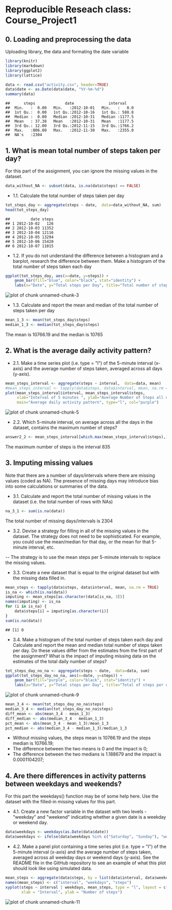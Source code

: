 Reproducible Reseach class: Course_Project1
===========================================

## 0. Loading and preprocessing the data
  Uploading library, the data and formating the date variable

```r
library(knitr)
library(markdown)
library(ggplot2)
library(lattice)

data <- read.csv("activity.csv", header=TRUE)
data$date <- as.Date(data$date, "%Y-%m-%d")
summary(data)
```

```
##      steps             date               interval     
##  Min.   :  0.00   Min.   :2012-10-01   Min.   :   0.0  
##  1st Qu.:  0.00   1st Qu.:2012-10-16   1st Qu.: 588.8  
##  Median :  0.00   Median :2012-10-31   Median :1177.5  
##  Mean   : 37.38   Mean   :2012-10-31   Mean   :1177.5  
##  3rd Qu.: 12.00   3rd Qu.:2012-11-15   3rd Qu.:1766.2  
##  Max.   :806.00   Max.   :2012-11-30   Max.   :2355.0  
##  NA's   :2304
```

## 1. What is mean total number of steps taken per day?
For this part of the assignment, you can ignore the missing values in the dataset.

```r
data_without_NA <- subset(data, is.na(data$steps) == FALSE)
```

- 1.1. Calculate the total number of steps taken per day

```r
tot_steps_day <- aggregate(steps ~ date,  data=data_without_NA, sum)
head(tot_steps_day)
```

```
##         date steps
## 1 2012-10-02   126
## 2 2012-10-03 11352
## 3 2012-10-04 12116
## 4 2012-10-05 13294
## 5 2012-10-06 15420
## 6 2012-10-07 11015
```

- 1.2. If you do not understand the difference between a histogram and a barplot, research the difference between them. Make a histogram of the total number of steps taken each day

```r
ggplot(tot_steps_day, aes(x=date, y=steps)) +
    geom_bar(fill="blue", color="black", stat="identity") +
    labs(x="Date", y="Total steps per Day", title="Total number of steps taken per day")
```

![plot of chunk unnamed-chunk-3](figure/unnamed-chunk-3-1.png)

- 1.3. Calculate and report the mean and median of the total number of steps taken per day

```r
mean_1_3 <- mean(tot_steps_day$steps)
median_1_3 <- median(tot_steps_day$steps)
```
The mean is 10766.19 and the median is 10765



## 2. What is the average daily activity pattern?
- 2.1. Make a time series plot (i.e. type = "l") of the 5-minute interval (x-axis) and the average number of steps taken, averaged across all days (y-axis).

```r
mean_steps_interval <- aggregate(steps ~ interval,  data=data, mean)
#mean_steps_interval <- tapply(data$steps, data$interval, mean, na.rm = TRUE)
plot(mean_steps_interval$interval, mean_steps_interval$steps, 
     xlab="Interval of 5 minutes ", ylab="Average Number of Steps all day", 
     main="Average daily activity pattern", type="l", col="purple")
```

![plot of chunk unnamed-chunk-5](figure/unnamed-chunk-5-1.png)

- 2.2. Which 5-minute interval, on average across all the days in the dataset, contains the maximum number of steps?

```r
answer2_2 <- mean_steps_interval[which.max(mean_steps_interval$steps),1]
```
The maximum number of steps is the interval 835


## 3. Imputing missing values
Note that there are a number of days/intervals where there are missing values (coded as NA). The presence of missing days may introduce bias into some calculations or summaries of the data.

- 3.1. Calculate and report the total number of missing values in the dataset (i.e. the total number of rows with NAs)

```r
na_3_1 <- sum(is.na(data))
```
The total number of missing days/intervals is 2304


- 3.2. Devise a strategy for filling in all of the missing values in the dataset. The strategy does not need to be sophisticated. For example, you could use the mean/median for that day, or the mean for that 5-minute interval, etc.

-- The strategy is to use the mean steps per 5-minute intervals to replace the missing values.
  
  
- 3.3. Create a new dataset that is equal to the original dataset but with the missing data filled in.

```r
mean_steps <- tapply(data$steps, data$interval, mean, na.rm = TRUE)
is_na <- which(is.na(data))
imputing <- mean_steps[as.character(data[is_na, 3])]
names(imputing) <- is_na
for (i in is_na) {
    data$steps[i] = imputing[as.character(i)]
}
sum(is.na(data))
```

```
## [1] 0
```

- 3.4. Make a histogram of the total number of steps taken each day and Calculate and report the mean and median total number of steps taken per day. Do these values differ from the estimates from the first part of the assignment? What is the impact of imputing missing data on the estimates of the total daily number of steps?

```r
tot_steps_day_no_na <- aggregate(steps ~ date,  data=data, sum)
ggplot(tot_steps_day_no_na, aes(x=date, y=steps)) +
    geom_bar(fill="purple", color="black", stat="identity") +
    labs(x="Date", y="Total steps per Day", title="Total of steps per day (without missing values")
```

![plot of chunk unnamed-chunk-9](figure/unnamed-chunk-9-1.png)

```r
mean_3_4 <- mean(tot_steps_day_no_na$steps)
median_3_4 <- median(tot_steps_day_no_na$steps)
diff_mean <- abs(mean_3_4 - mean_1_3)
diff_median <- abs(median_3_4 - median_1_3)
pct_mean <- abs(mean_3_4 - mean_1_3)/mean_1_3
pct_median <- abs(median_3_4 - median_1_3)/median_1_3
```
- Without missing values, the steps mean is 10766.19 and the steps median is 10766.19;
- The difference between the two means is 0 and the impact is 0;
- The difference between the two medians is 1.188679 and the impact is 0.0001104207;


## 4. Are there differences in activity patterns between weekdays and weekends?
For this part the weekdays() function may be of some help here. Use the dataset with the filled-in missing values for this part.

- 4.1. Create a new factor variable in the dataset with two levels - "weekday" and "weekend" indicating whether a given date is a weekday or weekend day.

```r
data$weekdays <- weekdays(as.Date(data$date))
data$weekdays <- ifelse(data$weekdays %in% c("Saturday", "Sunday"), "weekend", "weekday")
```

- 4.2. Make a panel plot containing a time series plot (i.e. type = "l") of the 5-minute interval (x-axis) and the average number of steps taken, averaged across all weekday days or weekend days (y-axis). See the README file in the GitHub repository to see an example of what this plot should look like using simulated data.

```r
mean_steps <- aggregate(data$steps, by = list(data$interval, data$weekdays), mean)
names(mean_steps) <- c("interval", "weekdays", "steps")
xyplot(steps ~ interval | weekdays, mean_steps, type = "l", layout = c(1, 2), 
       xlab = "Interval", ylab = "Number of steps")
```

![plot of chunk unnamed-chunk-11](figure/unnamed-chunk-11-1.png)

